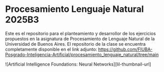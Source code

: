 # Procesamiento Lenguaje Natural 2025B3

Este es el repositorio para el planteamiento y desarrollor de los ejercicios propuestos en la asignatura de Procesamiento de Lenguaje Natural de la Universidad de Buenos Aires.
El repositorio de la clase se encuentra completamente disponible en el link adjunto: https://github.com/FIUBA-Posgrado-Inteligencia-Artificial/procesamiento_lenguaje_natural/tree/main 

![Artificial Intelligence Foundations: Neural Networks][lil-thumbnail-url] 


